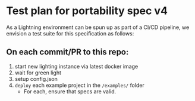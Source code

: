 # Test plan for portability spec v4

As a Lightning environment can be spun up as part of a CI/CD pipeline, we
envision a test suite for this specification as follows:

## On each commit/PR to this repo:

1. start new lighting instance via latest docker image
2. wait for green light
3. setup config.json
4. `deploy` each example project in the `/examples/` folder
   - For each, ensure that specs are valid.
